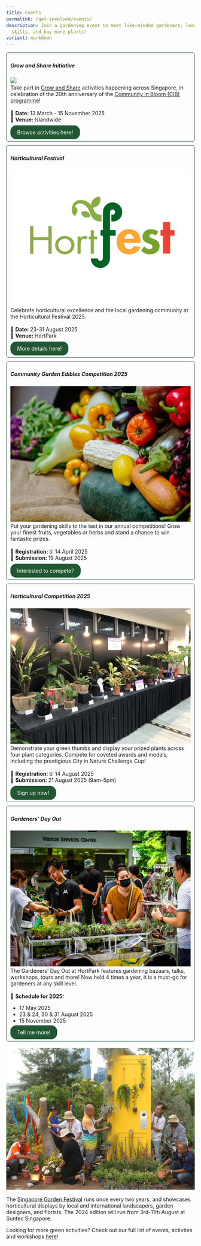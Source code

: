```yaml
---
title: Events
permalink: /get-involved/events/
description: Join a gardening event to meet like-minded gardeners, learn new
  skills, and buy more plants!
variant: markdown
---
```

<style>
	.wrapper {
		display: grid;
		grid-template-columns: repeat(auto-fit, minmax(275px, 1fr));
		grid-template-rows: auto-fit;
		column-gap: 10px;
		row-gap: 10px;
	}

	.box {
		border: solid 1px #215732 ;
		border-radius: 5px;
		padding: 5px 10px 15px 10px;
	}
		
		  .button-primary {
    background-color: #215732;
    border: 2px solid #215732;
    padding: 0.5rem 1rem;
  	border-radius: 1rem;
    color: white !important;
	  text-decoration: none !important;
  }
</style>

<div class="wrapper">
  <div class="box">
		<h5>Grow and Share Initiative</h5>
		<img src="/images/CIB20/grownshare_event_card.png"><br>
		Take part in <a href="/grow-and-share-initiative/">Grow and Share</a> activities happening across Singapore, in celebration of the 20th anniversary of the <a href="/get-involved/community-gardens/">Community in Bloom (CIB) programme</a>!<br><br>
		📆 <b>Date: </b>13 March - 15 November 2025<br>
		🌳 <b>Venue: </b>Islandwide<br><br>
		<a class="button-primary" href="/explore-g-s-events/">Browse activities here!</a>
	</div>
	<div class="box">
		<h5>Horticultural Festival</h5>
		<img src="/images/HortFest%20images/hortfest_event_card.png"><br>
		Celebrate horticultural excellence and the local gardening community at the Horticultural Festival 2025.<br><br>
		📆 <b>Date: </b>23-31 August 2025<br>
		🌳 <b>Venue: </b>HortPark<br><br>
				<a class="button-primary" href="/hortfest-2025/">More details here!</a>
	</div>
	<div class="box">
		<h5>Community Garden Edibles Competition 2025</h5>
		<img src="/images/HortFest%20images/CGEC_2025_Card.jpg"><br>
		Put your gardening skills to the test in our annual competitions! Grow your finest fruits, vegetables or herbs and stand a chance to win fantastic prizes.<br><br>
		📆 <b>Registration: </b> til 14 April 2025<br>
		🍅 <b>Submission: </b>19 August 2025<br><br>
		<a class="button-primary" href="/community-garden-edibles-competition-2025/">Interested to compete?</a>
	</div>
	<div class="box">
		<h5>Horticultural Competition 2025</h5>
		<img src="/images/HortFest%20images/Hort_Competition_Card.jpg"><br>
		Demonstrate your green thumbs and display your prized plants across four plant categories. Compete for coveted awards and medals, including the prestigious City in Nature Challenge Cup!<br><br>
		📆 <b>Registration: </b> til 14 August 2025<br>
		🌿 <b>Submission: </b>21 August 2025 (9am-5pm)
		<br><br>
		<a class="button-primary" href="/horticultural-competition-2025/">Sign up now!</a>
	</div>
	<div class="box">
		<h5>Gardeners’ Day Out</h5>
		<img title="The marketplace at Gardener's Day Out. Photo by NParks." src="/images/Gardeners/gdo%20marketplace%20(4).jpg"><br>
		The Gardeners’ Day Out at HortPark features gardening bazaars, talks, workshops, tours and more! Now held 4 times a year, it is a must-go for gardeners at any skill level.<br><br>
		📆 <b>Schedule for 2025:</b>
		<ul>
			<li>17 May 2025</li>
			<li>23 &amp; 24, 30 &amp; 31 August 2025</li>
			<li>15 November 2025</li></ul>
		<a class="button-primary" href="https://www.nparks.gov.sg/visit/parks/hortpark/activities/gardeners-day-out">Tell me more!</a>
	</div>
	</div>



<br>


<img title="Community Gardeners from the Northwest CDC arranging plants in their show garden at the 2016 edition of the Singapore Garden Festival. Photo by NParks." src="/images/Gardeners/GeneralMaintainence_JacChua%20(11).jpg">
<p>The <a href="https://sgf.nparks.gov.sg/">Singapore Garden Festival</a> runs once every two years, and showcases horticultural displays by local and international landscapers, garden designers, and florists. The 2024 edition will run from 3rd-11th August at Suntec Singapore.</p>
<p>Looking for more green activities? Check out our full list of events, activties and workshops <a href="https://www.nparks.gov.sg/visit/events">here</a>!</p>